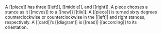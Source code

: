 A [[piece]] has three [[left]], [[middle]], and [[right]]. A piece chooses a stance as it [[moves]] to a [[new]] [[tile]]. A [[piece]] is turned sixty degrees counterclockwise or counterclockwise in the [[left]] and right stances, respectively. A [[card]]’s [[diagram]] is [[read]] [[according]] to its orientation.